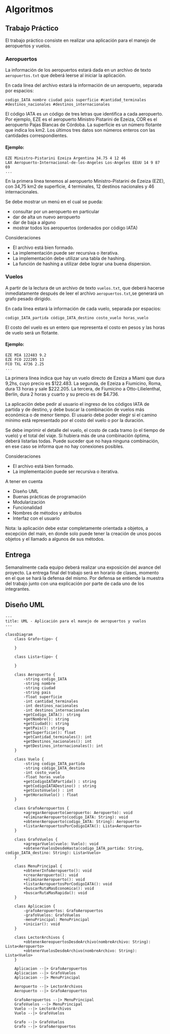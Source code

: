 # Algoritmos

## Trabajo Práctico

El trabajo práctico consiste en realizar una aplicación para el manejo de aeropuertos y
vuelos.

### Aeropuertos

La información de los aeropuertos estará dada en un archivo de texto `aeropuertos.txt` que
deberá leerse al iniciar la aplicación.

En cada línea del archivo estará la información de un aeropuerto, separada por espacios:

```
codigo_IATA nombre ciudad pais superficie #cantidad_terminales #destinos_nacionales #destinos_internacionales
```

El código IATA es un código de tres letras que identifica a cada aeropuerto. Por ejemplo, EZE es el aeropuerto Ministro
Pistarini de Ezeiza, COR es el aeropuerto Pajas Blancas de Córdoba. La superficie es un número flotante que indica los
km2. Los últimos tres datos son números enteros con las cantidades correspondientes.

#### Ejemplo:

```
EZE Ministro-Pistarini Ezeiza Argentina 34.75 4 12 46
LAX Aeropuerto-Internacional-de-los-Angeles Los-Angeles EEUU 14 9 87 69
...
```

En la primera línea tenemos al aeropuerto Ministro-Pistarini de Ezeiza (EZE), con 34,75 km2 de superficie, 4 terminales,
12 destinos nacionales y 46 internacionales.

Se debe mostrar un menú en el cual se pueda:

- consultar por un aeropuerto en particular
- dar de alta un nuevo aeropuerto
- dar de baja a alguno
- mostrar todos los aeropuertos (ordenados por código IATA)

Consideraciones

- El archivo está bien formado.
- La implementación puede ser recursiva o iterativa.
- La implementación debe utilizar una tabla de hashing.
- La función de hashing a utilizar debe lograr una buena dispersion.

### Vuelos

A partir de la lectura de un archivo de texto `vuelos.txt`, que deberá hacerse inmediatamente después de leer el
archivo `aeropuertos.txt`,se generará un grafo pesado dirigido.

En cada línea estará la información de cada vuelo, separada por espacios:

```
codigo_IATA_partida código_IATA_destino costo_vuelo horas_vuelo
```

El costo del vuelo es un entero que representa el costo en pesos y las horas de vuelo será un flotante.

#### Ejemplo:

```
EZE MIA 122483 9.2
EZE FCO 222205 13
FCO TXL 4736 2.25
...
```

La primera línea indica que hay un vuelo directo de Ezeiza a Miami que dura 9,2hs, cuyo precio es $122.483. La segunda,
de Ezeiza a Fiumicino, Roma, dura 13 horas y sale $222.205. La tercera, de Fiumicino a Otto-Lilielenthal, Berlín, dura 2
horas y cuarto y su precio es de $4.736.

La aplicación debe pedir al usuario el ingreso de los códigos IATA de partida y de destino, y debe buscar la combinación
de vuelos más económica o de menor tiempo. El usuario debe poder elegir si el camino mínimo está representado por el
costo del vuelo o por la duración.

Se debe imprimir el detalle del vuelo, el costo de cada tramo (o el tiempo de vuelo) y el total del viaje. Si hubiera
más de una combinación óptima, deberá listarlas todas. Puede suceder que no haya ninguna combinación, en ese caso se
informa que no hay conexiones posibles.

Consideraciones

- El archivo está bien formado.
- La implementación puede ser recursiva o iterativa.

A tener en cuenta

- Diseño UML
- Buenas prácticas de programación
- Modularización
- Funcionalidad
- Nombres de métodos y atributos
- Interfaz con el usuario

Nota: la aplicación debe estar completamente orientada a objetos, a excepción del main, en
donde solo puede tener la creación de unos pocos objetos y el llamado a algunos de sus
métodos.

## Entrega

Semanalmente cada equipo deberá realizar una exposición del avance del proyecto.
La entrega final del trabajo será en horario de clases, momento en el que se hará la defensa del mismo. Por defensa se
entiende la muestra del trabajo junto con una explicación por parte de cada uno de los integrantes.

## Diseño UML

```mermaid
---
title: UML - Aplicación para el manejo de aeropuertos y vuelos
---

classDiagram
    class Grafo~tipo~ {

    }
    
    class Lista~tipo~ {

    }

    class Aeropuerto {
        -string codigo_IATA 
        -string nombre 
        -string ciudad 
        -string pais 
        -float superficie 
        -int cantidad_terminales 
        -int destinos_nacionales 
        -int destinos_internacionales
        +getCodigo_IATA(): string
        +getNombre(): string
        +getCiudad(): string
        +getPais(): string
        +getSuperficie(): float
        +getCantidad_terminales(): int
        +getDestinos_nacionales(): int
        +getDestinos_internacionales(): int
    }

    class Vuelo {
        -string codigo_IATA_partida 
        -string código_IATA_destino 
        -int costo_vuelo 
        -float horas_vuelo
        +getCodigoIATAPartida() : string 
        +getCodigoIATADestino() : string 
        +getCostoVuelo() : int 
        +getHorasVuelo() : float
    }
    
    class GrafoAeropuertos {
        +agregarAeropuerto(aeropuerto: Aeropuerto): void
        +eliminarAeropuerto(codigo_IATA: String): void
        +obtenerAeropuerto(codigo_IATA: String): Aeropuerto
        +listarAeropuertosPorCodigoIATA(): Lista<Aeropuerto>
    }

    class GrafoVuelos {
        +agregarVuelo(vuelo: Vuelo): void
        +obtenerVuelosDesdeHasta(codigo_IATA_partida: String, codigo_IATA_destino: String): Lista<Vuelo>
    }
    
    class MenuPrincipal {
        +obtenerInfoAeropuerto(): void
        +crearAeropuerto(): void
        +eliminarAeropuerto(): void
        +listarAeropuertosPorCodigoIATA(): void
        +buscarRutaMasEconomica(): void
        +buscarRutaMasRapida(): void
    }
    
    class Aplicacion {
        -grafoAeropuertos: GrafoAeropuertos
        -grafoVuelos: GrafoVuelos
        -menuPrincipal: MenuPrincipal
        +iniciar(): void
    }
    
    class LectorArchivos {
        +obtenerAereopuertosDesdeArchivo(nombreArchivo: String): Lista<Aeropuerto>
        +obtenerVuelosDesdeArchivo(nombreArchivo: String): Lista<Vuelo>
    }

    Aplicacion --|> GrafoAeropuertos
    Aplicacion --|> GrafoVuelos
    Aplicacion --|> MenuPrincipal
		
    Aeropuerto --|> LectorArchivos
    Aeropuerto --|> GrafoAeropuertos
    
    GrafoAeropuertos --|> MenuPrincipal
    GrafoVuelos --|> MenuPrincipal
    Vuelo --|> LectorArchivos
    Vuelo --|> GrafoVuelos

    Grafo --|> GrafoVuelos
    Grafo --|> GrafoAeropuertos
```